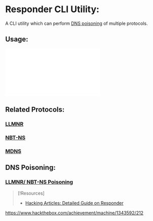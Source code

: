 
# Responder CLI Utility:
A CLI utility which can perform [DNS poisoning](/cybersecurity/TTPs/exploitation/injection/DNS-poisoning.md) of multiple protocols.
## Usage:
![Refer to this](/nested-repos/PNPT-study-guide/PEH/active-directory/initial-vectors/responder.md)
## Related Protocols:
### [LLMNR](/networking/protocols/LLMNR.md)
### [NBT-NS](NBT-NS.md)
### [MDNS](/networking/protocols/MDNS.md)

## DNS Poisoning:
### [LLMNR/ NBT-NS Poisoning](cybersecurity/TTPs/exploitation/LLMNR-poisoning.md)

> [!Resources]
> - [Hacking Articles: Detailed Guide on Responder](https://www.hackingarticles.in/a-detailed-guide-on-responder-llmnr-poisoning/)

https://www.hackthebox.com/achievement/machine/1343592/212